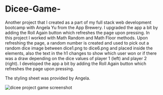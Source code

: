 # Dicee-Game-
Another project that I created as a part of my full stack web development bootcamp with Angela Yu from the App Brewery.  I upgraded the app a bit by adding the Roll Again button which refreshes the page upon pressing. In this project I worked with Math Random and Math Floor methods. Upon refreshing the page, a random number is created and used to pick out a random dice image between dice1.png to dice6.png and placed inside the <img> elements, also the text in the h1 changes to show which user won or if there was a draw depending on the dice values of player 1 (left) and player 2 (right). I developed the app a bit by adding the Roll Again button which refreshes the page upon pressing. 

The styling sheet was provided by Angela.   

<img src="https://drive.google.com/uc?export=view&id=1XHm4UV0yrZGwa6LJD8weUn1zWblkdMS7" alt="dicee project game screenshot" />
